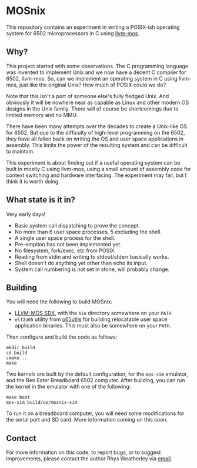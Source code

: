 MOSnix
======

This repository contains an experiment in writing a POSIX-ish operating
system for 6502 microprocessors in C using [llvm-mos](https://llvm-mos.org/).

Why?
----

This project started with some observations.  The C programming language
was invented to implement Unix and we now have a decent C compiler for 6502,
llvm-mos.  So, can we implement an operating system in C using llvm-mos,
just like the original Unix?  How much of POSIX could we do?

Note that this isn't a port of someone else's fully fledged Unix.
And obviously it will be nowhere near as capable as Linux and other
modern OS designs in the Unix family.  There will of course be
shortcomings due to limited memory and no MMU.

There have been many attempts over the decades to create a Unix-like OS
for 6502.  But due to the difficulty of high-level programming on the 6502,
they have all fallen back on writing the OS and user space applications
in assembly.  This limits the power of the resulting system and can be
difficult to maintain.

This experiment is about finding out if a useful operating system can
be built in mostly C using llvm-mos, using a small amount of assembly
code for context switching and hardware interfacing.  The experiment
may fail, but I think it is worth doing.

What state is it in?
--------------------

Very early days!

* Basic system call dispatching to prove the concept.
* No more than 6 user space processes, 5 excluding the shell.
* A single user space process for the shell.
* Pre-emption has not been implemented yet.
* No filesystem, fork/exec, etc from POSIX.
* Reading from stdin and writing to stdout/stderr basically works.
* Shell doesn't do anything yet other than echo its input.
* System call numbering is not set in stone, will probably change.

Building
--------

You will need the following to build MOSnix:

* [LLVM-MOS SDK](https://github.com/llvm-mos/llvm-mos-sdk#getting-started),
with the `bin` directory somewhere on your `PATH`.
* `elf2o65` utility from [o65utils](https://github.com/rweather/o65utils)
for building relocatable user space application binaries.  This must also
be somewhere on your `PATH`.

Then configure and build the code as follows:

    mkdir build
    cd build
    cmake ..
    make

Two kernels are built by the default configuration, for the `mos-sim`
emulator, and the Ben Eater Breadboard 6502 computer.  After building,
you can run the kernel in the emulator with one of the following:

    make boot
    mos-sim build/os/mosnix-sim

To run it on a breadboard computer, you will need some modifications
for the serial port and SD card.  More information coming on this soon.

Contact
-------

For more information on this code, to report bugs, or to suggest
improvements, please contact the author Rhys Weatherley via
[email](mailto:rhys.weatherley@gmail.com).
